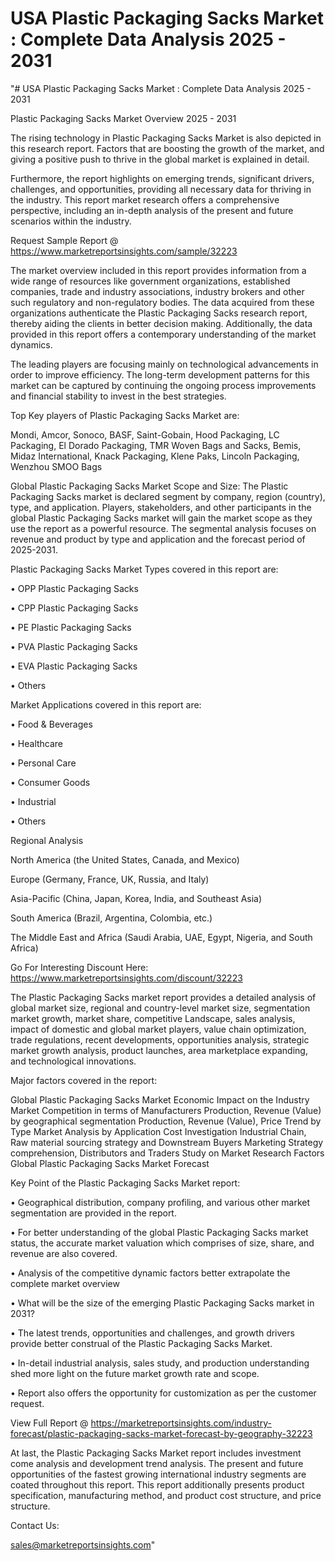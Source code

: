 # USA Plastic Packaging Sacks Market : Complete Data Analysis 2025 - 2031
"# USA Plastic Packaging Sacks Market : Complete Data Analysis 2025 - 2031

Plastic Packaging Sacks Market Overview 2025 - 2031

The rising technology in Plastic Packaging Sacks Market is also depicted in this research report. Factors that are boosting the growth of the market, and giving a positive push to thrive in the global market is explained in detail.

Furthermore, the report highlights on emerging trends, significant drivers, challenges, and opportunities, providing all necessary data for thriving in the industry. This report market research offers a comprehensive perspective, including an in-depth analysis of the present and future scenarios within the industry.

Request Sample Report @ https://www.marketreportsinsights.com/sample/32223

The market overview included in this report provides information from a wide range of resources like government organizations, established companies, trade and industry associations, industry brokers and other such regulatory and non-regulatory bodies. The data acquired from these organizations authenticate the Plastic Packaging Sacks research report, thereby aiding the clients in better decision making. Additionally, the data provided in this report offers a contemporary understanding of the market dynamics.

The leading players are focusing mainly on technological advancements in order to improve efficiency. The long-term development patterns for this market can be captured by continuing the ongoing process improvements and financial stability to invest in the best strategies.

Top Key players of Plastic Packaging Sacks Market are:

Mondi, Amcor, Sonoco, BASF, Saint-Gobain, Hood Packaging, LC Packaging, El Dorado Packaging, TMR Woven Bags and Sacks, Bemis, Midaz International, Knack Packaging, Klene Paks, Lincoln Packaging, Wenzhou SMOO Bags

Global Plastic Packaging Sacks Market Scope and Size:
The Plastic Packaging Sacks market is declared segment by company, region (country), type, and application. Players, stakeholders, and other participants in the global Plastic Packaging Sacks market will gain the market scope as they use the report as a powerful resource. The segmental analysis focuses on revenue and product by type and application and the forecast period of 2025-2031.

Plastic Packaging Sacks Market Types covered in this report are:

• OPP Plastic Packaging Sacks

• CPP Plastic Packaging Sacks

• PE Plastic Packaging Sacks

• PVA Plastic Packaging Sacks

• EVA Plastic Packaging Sacks

• Others

Market Applications covered in this report are:

• Food & Beverages

• Healthcare

• Personal Care

• Consumer Goods

• Industrial

• Others

Regional Analysis

North America (the United States, Canada, and Mexico)

Europe (Germany, France, UK, Russia, and Italy)

Asia-Pacific (China, Japan, Korea, India, and Southeast Asia)

South America (Brazil, Argentina, Colombia, etc.)

The Middle East and Africa (Saudi Arabia, UAE, Egypt, Nigeria, and South Africa)

Go For Interesting Discount Here: https://www.marketreportsinsights.com/discount/32223

The Plastic Packaging Sacks market report provides a detailed analysis of global market size, regional and country-level market size, segmentation market growth, market share, competitive Landscape, sales analysis, impact of domestic and global market players, value chain optimization, trade regulations, recent developments, opportunities analysis, strategic market growth analysis, product launches, area marketplace expanding, and technological innovations.

Major factors covered in the report:

Global Plastic Packaging Sacks Market
Economic Impact on the Industry
Market Competition in terms of Manufacturers
Production, Revenue (Value) by geographical segmentation
Production, Revenue (Value), Price Trend by Type
Market Analysis by Application
Cost Investigation
Industrial Chain, Raw material sourcing strategy and Downstream Buyers
Marketing Strategy comprehension, Distributors and Traders
Study on Market Research Factors
Global Plastic Packaging Sacks Market Forecast

Key Point of the Plastic Packaging Sacks Market report:

• Geographical distribution, company profiling, and various other market segmentation are provided in the report.

• For better understanding of the global Plastic Packaging Sacks market status, the accurate market valuation which comprises of size, share, and revenue are also covered.

• Analysis of the competitive dynamic factors better extrapolate the complete market overview

• What will be the size of the emerging Plastic Packaging Sacks market in 2031?

• The latest trends, opportunities and challenges, and growth drivers provide better construal of the Plastic Packaging Sacks Market.

• In-detail industrial analysis, sales study, and production understanding shed more light on the future market growth rate and scope.

• Report also offers the opportunity for customization as per the customer request.

View Full Report @ https://marketreportsinsights.com/industry-forecast/plastic-packaging-sacks-market-forecast-by-geography-32223

At last, the Plastic Packaging Sacks Market report includes investment come analysis and development trend analysis. The present and future opportunities of the fastest growing international industry segments are coated throughout this report. This report additionally presents product specification, manufacturing method, and product cost structure, and price structure.

Contact Us:

sales@marketreportsinsights.com"

